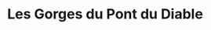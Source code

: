 ---
title: "Les Gorges du Pont du Diable"
url: /la-vernaz/les-gorges-du-pont-du-diable/
shop: Andenken
---